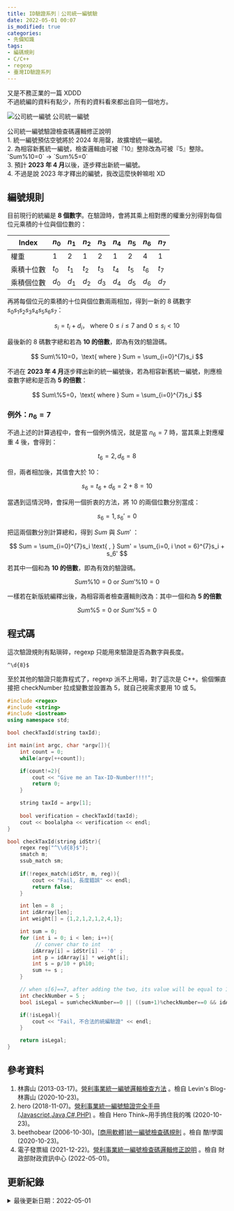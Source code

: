 ```yaml
---
title: ID驗證系列｜公司統一編號驗
date: 2022-05-01 00:07
is_modified: true
categories:
- 先備知識
tags:
- 編碼規則
- C/C++
- regexp
- 臺灣ID驗證系列
--- 
```


又是不務正業的一篇 XDDD    
不過統編的資料有點少，所有的資料看來都出自同一個地方。 

<!--more-->
<p class="illustration">
    <img src="https://i.imgur.com/GPyBBgm.jpg?1" alt="公司統一編號">
    公司統一編號
</p>

<div class="alert warning">
<div class="head">公司統一編號驗證檢查碼邏輯修正說明</div>
1. 統一編號預估空號將於 2024 年用罄，故擴增統一編號。<br>
2. 為相容新舊統一編號，檢查邏輯由可被『10』整除改為可被『5』整除。<br>
   `Sum%10=0` -> `Sum%5=0` <br>
3. 預計 <b>2023 年 4 月</b>以後，逐步釋出新統一編號。<br>
4. 不過是說 2023 年才釋出的編號，我改這麼快幹嘛啦 XD<br>
</div>



## 編號規則
目前現行的統編是 **8 個數字**。在驗證時，會將其乘上相對應的權重分別得到每個位元乘積的十位與個位數的：


|Index|$n_0$|$n_1$|$n_2$|$n_3$|$n_4$|$n_5$|$n_6$|$n_7$|
|---|---|---|---|---|---|---|---|---|
|權重|1|2|1|2|1|2|4|1|
|乘積十位數|$t_0$|$t_1$|$t_2$|$t_3$|$t_4$|$t_5$|$t_6$|$t_7$|
|乘積個位數|$d_0$|$d_1$|$d_2$|$d_3$|$d_4$|$d_5$|$d_6$|$d_7$|

 
再將每個位元的乘積的十位與個位數兩兩相加，得到一新的 8 碼數字 $s_0s_1s_2s_3s_4s_5s_6s_7$：

$$
s_i = t_i + d_i，\text{ where }  0 \le i \le 7 \text{ and } 0 \le s_i < 10
$$
 
<p class="paragraph-spacing"></p>

最後新的 8 碼數字總和若為 **10 的倍數**，即為有效的驗證碼。

$$
Sum\%10=0，\text{ where }  Sum = \sum_{i=0}^{7}s_i
$$

不過在 **2023 年 4 月**逐步釋出新的統一編號後，若為相容新舊統一編號，則應檢查數字總和是否為 **5 的倍數**：
 
$$
Sum\%5=0，\text{ where }  Sum = \sum_{i=0}^{7}s_i
$$


### 例外：$n_6 = 7$
不過上述的計算過程中，會有一個例外情況，就是當 $n_6 = 7$ 時，當其乘上對應權重 $4$ 後，會得到：

$$
t_6 = 2 , d_6 = 8
$$

但，兩者相加後，其值會大於 10：

$$
s_6 = t_6 + d_6 = 2 + 8 = 10
$$

<p class="paragraph-spacing"></p>

當遇到這情況時，會採用一個折衷的方法，將 $10$ 的兩個位數分別當成：

$$
s_6 = 1, s_6' = 0
$$

<p class="paragraph-spacing"></p>

把這兩個數分別計算總和，得到 $Sum$ 與 $Sum'$ ：

$$
Sum = \sum_{i=0}^{7}s_i \text{ , }
Sum' = \sum_{i=0, i \not = 6}^{7}s_i + s_6'
$$

<p class="paragraph-spacing"></p>

若其中一個和為 **10 的倍數**，即為有效的驗證碼。

$$
Sum\%10=0 \text{ or } Sum'\%10=0
$$

一樣若在新版統編釋出後，為相容兩者檢查邏輯則改為：其中一個和為 **5 的倍數**

$$
Sum\%5=0 \text{ or } Sum'\%5=0
$$



## 程式碼
這次驗證規則有點瑣碎，regexp 只能用來驗證是否為數字與長度。
```
^\d{8}$
```

<p class="paragraph-spacing"></p>

至於其他的驗證只能靠程式了，regexp 派不上用場，對了這次是 C++。偷個懶直接把 checkNumber 拉成變數並設置為 5，就自己視需求要用 10 或 5。
```cpp
#include <regex>
#include <string>
#include <iostream>
using namespace std;

bool checkTaxId(string taxId);

int main(int argc, char *argv[]){
    int count = 0; 
    while(argv[++count]);

    if(count!=2){
        cout << "Give me an Tax-ID-Number!!!!";
        return 0;
    }

    string taxId = argv[1]; 
 
    bool verification = checkTaxId(taxId);	
    cout << boolalpha << verification << endl;
}

bool checkTaxId(string idStr){
    regex reg("^\\d{8}$");
    smatch m;
    ssub_match sm;
    
    if(!regex_match(idStr, m, reg)){
        cout << "Fail, 長度錯誤" << endl;
        return false;
    }

    int len = 8  ;
    int idArray[len];
    int weight[] = {1,2,1,2,1,2,4,1};

    int sum = 0;
    for (int i = 0; i < len; i++){
         // conver char to int 
        idArray[i] = idStr[i] - '0' ;
        int p = idArray[i] * weight[i];
        int s = p/10 + p%10;
        sum += s ;  
    }

    // when s[6]==7, after adding the two, its value will be equal to 10, in this case, 1 or 0 should be used to calculate the sum. But here 10 is used directly to calculate the sum, because if 0 and 10 are used to take the remainder, both are 0; if 1 is taken to take the remainder as 0, it can be reversed that the remainder should be 9.  
    int checkNumber = 5 ;
    bool isLegal = sum%checkNumber==0 || ((sum+1)%checkNumber==0 && idArray[6]==7);

    if(!isLegal){
        cout << "Fail, 不合法的統編驗證" << endl;   
    }

    return isLegal;
}
```



## 參考資料 
1. 林壽山 (2013-03-17)。[營利事業統一編號邏輯檢查方法](https://superlevin.ifengyuan.tw/%E7%87%9F%E5%88%A9%E4%BA%8B%E6%A5%AD%E7%B5%B1%E4%B8%80%E7%B7%A8%E8%99%9F%E9%82%8F%E8%BC%AF%E6%AA%A2%E6%9F%A5%E6%96%B9%E6%B3%95/) 。檢自 Levin's Blog-林壽山 (2020-10-23)。
2. hero (2018-11-07)。[營利事業統一編號驗證完全手冊(Javascript,Java,C#,PHP)](http://herolin.webhop.me/entry/is-valid-TW-company-ID/) 。檢自 Hero Think~用手摀住我的嘴 (2020-10-23)。
3. beethobear (2006-10-30)。[[商用軟體]統一編號檢查碼規則](http://phorum.study-area.org/index.php/topic,11397.html) 。檢自 酷!學園 (2020-10-23)。
4. 電子發票組 (2021-12-22)。[營利事業統一編號檢查碼邏輯修正說明](https://www.fia.gov.tw/singlehtml/3?cntId=c4d9cff38c8642ef8872774ee9987283) 。檢自 財政部財政資訊中心 (2022-05-01)。 



## 更新紀錄
<details class="update_stamp">
  <summary>最後更新日期：2022-05-01</summary>
  <ul>
    <li>2022-05-01 更新：檢查碼邏輯修正說明</li>
    <li>2022-05-01 更新：檢查碼判別式錯誤修正</li>
    <li>2020-12-31 發布</li>
    <li>2020-10-24 完稿</li>
    <li>2020-10-23 起稿</li>
  </ul>
</details>